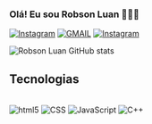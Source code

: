 ### Olá! Eu sou Robson Luan 🙋🏼‍♂️

[![Instagram](https://img.shields.io/badge/Instagram-E4405F?style=for-the-badge&logo=instagram&logoColor=white)](https://www.instagram.com/robsonluan95/)
[![GMAIL](https://img.shields.io/badge/Gmail-D14836?style=for-the-badge&logo=gmail&logoColor=white)](https://www.instagram.com/robsonluan95/)
[![Instagram](https://img.shields.io/badge/WhatsApp-25D366?style=for-the-badge&logo=whatsapp&logoColor=white)](+55(87)9196-8049)

![Robson Luan GitHub stats](https://github-readme-stats.vercel.app/api?username=robsonluan95&show_icons=true&theme=tokyonight)

## Tecnologias
<div style="display:inline_block"><br/>
  <img aling="center" alt="html5" src="https://img.shields.io/badge/HTML5-E34F26?style=for-the-badge&logo=html5&logoColor=white"/>
  <img aling="center" alt="CSS" src="https://img.shields.io/badge/CSS3-1572B6?style=for-the-badge&logo=css3&logoColor=white"/>
  <img aling="center" alt="JavaScript" src="https://img.shields.io/badge/JavaScript-323330?style=for-the-badge&logo=javascript&logoColor=F7DF1E"/>
  <img aling="center" alt="C++" src="https://img.shields.io/badge/C%2B%2B-00599C?style=for-the-badge&logo=c%2B%2B&logoColor=white"/>
</div><br/>
